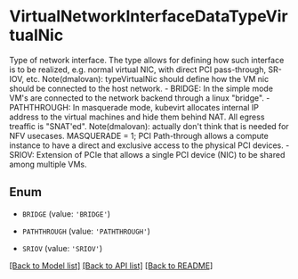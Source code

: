 # VirtualNetworkInterfaceDataTypeVirtualNic

Type of network interface. The type allows for defining how such interface is to be realized, e.g. normal virtual NIC, with direct PCI pass-through, SR-IOV, etc. Note(dmalovan): typeVirtualNic should define how the VM nic should be connected to the host network.   - BRIDGE: In the simple mode VM's are connected to the network backend through a linux \"bridge\".  - PATHTHROUGH: In masquerade mode, kubevirt allocates internal IP address to the virtual machines and hide them behind NAT. All egress treaffic is \"SNAT'ed\". Note(dmalovan): actually don't think that is needed for NFV usecases. MASQUERADE = 1; PCI Path-through allows a compute instance to have a direct and exclusive access to the physical PCI devices.  - SRIOV: Extension of PCIe that allows a single PCI device (NIC) to be shared among multiple VMs.

## Enum

* `BRIDGE` (value: `'BRIDGE'`)

* `PATHTHROUGH` (value: `'PATHTHROUGH'`)

* `SRIOV` (value: `'SRIOV'`)

[[Back to Model list]](../README.md#documentation-for-models) [[Back to API list]](../README.md#documentation-for-api-endpoints) [[Back to README]](../README.md)


